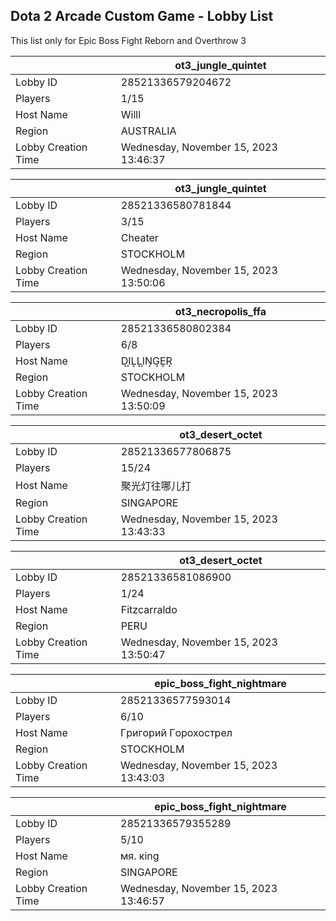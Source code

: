 ## Dota 2 Arcade Custom Game - Lobby List

This list only for Epic Boss Fight Reborn and Overthrow 3

|  | ot3_jungle_quintet |
| ------ | ------ |
| Lobby ID | 28521336579204672 |
| Players | 1/15 |
| Host Name | Willl |
| Region | AUSTRALIA |
| Lobby Creation Time | Wednesday, November 15, 2023 13:46:37 |


|  | ot3_jungle_quintet |
| ------ | ------ |
| Lobby ID | 28521336580781844 |
| Players | 3/15 |
| Host Name | Cheater |
| Region | STOCKHOLM |
| Lobby Creation Time | Wednesday, November 15, 2023 13:50:06 |


|  | ot3_necropolis_ffa |
| ------ | ------ |
| Lobby ID | 28521336580802384 |
| Players | 6/8 |
| Host Name | D͙I͙L͙L͙I͙N͙G͙E͙R͙ |
| Region | STOCKHOLM |
| Lobby Creation Time | Wednesday, November 15, 2023 13:50:09 |


|  | ot3_desert_octet |
| ------ | ------ |
| Lobby ID | 28521336577806875 |
| Players | 15/24 |
| Host Name | 聚光灯往哪儿打 |
| Region | SINGAPORE |
| Lobby Creation Time | Wednesday, November 15, 2023 13:43:33 |


|  | ot3_desert_octet |
| ------ | ------ |
| Lobby ID | 28521336581086900 |
| Players | 1/24 |
| Host Name | Fitzcarraldo |
| Region | PERU |
| Lobby Creation Time | Wednesday, November 15, 2023 13:50:47 |


|  | epic_boss_fight_nightmare |
| ------ | ------ |
| Lobby ID | 28521336577593014 |
| Players | 6/10 |
| Host Name | Гpигopий Гopoxocтpeл |
| Region | STOCKHOLM |
| Lobby Creation Time | Wednesday, November 15, 2023 13:43:03 |


|  | epic_boss_fight_nightmare |
| ------ | ------ |
| Lobby ID | 28521336579355289 |
| Players | 5/10 |
| Host Name | мя. кing |
| Region | SINGAPORE |
| Lobby Creation Time | Wednesday, November 15, 2023 13:46:57 |



